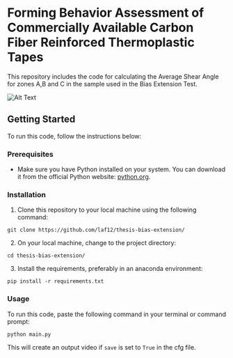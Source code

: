 # Forming Behavior Assessment of Commercially Available Carbon Fiber Reinforced Thermoplastic Tapes

This repository includes the code for calculating the Average Shear Angle for zones A,B and C in the sample used in the Bias Extension Test.

![Alt Text](github_viz/output_video.gif)

## Getting Started

To run this code, follow the instructions below:


### Prerequisites

- Make sure you have Python installed on your system. You can download it from the official Python website: [python.org](https://www.python.org/).

### Installation
1. Clone this repository to your local machine using the following command:
```
git clone https://github.com/laf12/thesis-bias-extension/
```
2. On your local machine, change to the project directory:
```
cd thesis-bias-extension/
```
3. Install the requirements, preferably in an anaconda environment:
```
pip install -r requirements.txt
```

### Usage

To run this code, paste the following command in your terminal or command prompt:
```
python main.py
```
This will create an output video if `save` is set to `True` in the cfg file.

